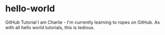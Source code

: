 # hello-world
GitHub Tutorial
I am Charlie - I'm currently learning to ropes on GitHub. As with all hello world tutorials, this is tedious.
